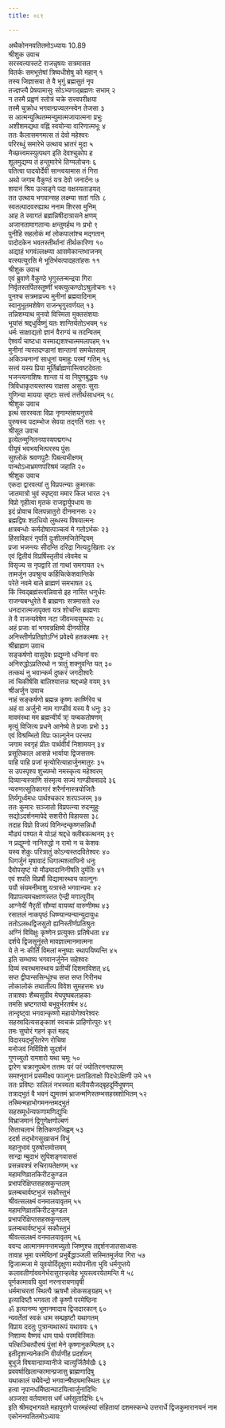 ```yaml
---
title: ०८९

---
```

अथैकोननवतितमोऽध्यायः 10.89  
श्रीशुक उवाच  
सरस्वत्यास्तटे राजन्नृषयः सत्रमासत  
वितर्कः समभूत्तेषां त्रिष्वधीशेषु को महान् १  
तस्य जिज्ञासया ते वै भृगुं ब्रह्मसुतं नृप  
तज्ज्ञप्त्यै प्रेषयामासुः सोऽभ्यगाद्ब्रह्मणः सभाम् २  
न तस्मै प्रह्वणं स्तोत्रं चक्रे सत्त्वपरीक्षया  
तस्मै चुक्रोध भगवान्प्रज्वलन्स्वेन तेजसा ३  
स आत्मन्युत्थितम्मन्युमात्मजायात्मना प्रभुः  
अशीशमद्यथा वह्निं स्वयोन्या वारिणात्मभूः ४  
ततः कैलासमगमत्स तं देवो महेश्वरः  
परिरब्धुं समारेभे उत्थाय भ्रातरं मुदा ५  
नैच्छत्त्वमस्युत्पथग इति देवश्चुकोप ह  
शूलमुद्यम्य तं हन्तुमारेभे तिग्मलोचनः ६  
पतित्वा पादयोर्देवी सान्त्वयामास तं गिरा  
अथो जगाम वैकुण्ठं यत्र देवो जनार्दनः ७  
शयानं श्रिय उत्सङ्गे पदा वक्षस्यताडयत्  
तत उत्थाय भगवान्सह लक्ष्म्या सतां गतिः ८  
स्वतल्पादवरुह्याथ ननाम शिरसा मुनिम्  
आह ते स्वागतं ब्रह्मन्निषीदात्रासने क्षणम्  
अजानतामागतान्वः क्षन्तुमर्हथ नः प्रभो ९  
पुनीहि सहलोकं मां लोकपालांश्च मद्गतान्  
पादोदकेन भवतस्तीर्थानां तीर्थकारिणा १०  
अद्याहं भगवंल्लक्ष्म्या आसमेकान्तभाजनम्  
वत्स्यत्युरसि मे भूतिर्भवत्पादहतांहसः ११  
श्रीशुक उवाच  
एवं ब्रुवाणे वैकुण्ठे भृगुस्तन्मन्द्रया गिरा  
निर्वृतस्तर्पितस्तूष्णीं भक्त्युत्कण्ठोऽश्रुलोचनः १२  
पुनश्च सत्रमाव्रज्य मुनीनां ब्रह्मवादिनाम्  
स्वानुभूतमशेषेण राजन्भृगुरवर्णयत् १३  
तन्निशम्याथ मुनयो विस्मिता मुक्तसंशयाः  
भूयांसं श्रद्दधुर्विष्णुं यतः शान्तिर्यतोऽभयम् १४  
धर्मः साक्षाद्यतो ज्ञानं वैराग्यं च तदन्वितम्  
ऐश्वर्यं चाष्टधा यस्माद्यशश्चात्ममलापहम् १५  
मुनीनां न्यस्तदण्डानां शान्तानां समचेतसाम्  
अकिञ्चनानां साधूनां यमाहुः परमां गतिम् १६  
सत्त्वं यस्य प्रिया मूर्तिर्ब्राह्मणास्त्विष्टदेवताः  
भजन्त्यनाशिषः शान्ता यं वा निपुणबुद्धयः १७  
त्रिविधाकृतयस्तस्य राक्षसा असुराः सुराः  
गुणिन्या मायया सृष्टाः सत्त्वं तत्तीर्थसाधनम् १८  
श्रीशुक उवाच  
इत्थं सारस्वता विप्रा नृणाम्संशयनुत्तये  
पुरुषस्य पदाम्भोज सेवया तद्गतिं गताः १९  
श्रीसूत उवाच  
इत्येतन्मुनितनयास्यपद्मगन्ध  
पीयूषं भवभयभित्परस्य पुंसः  
सुश्लोकं श्रवणपुटैः पिबत्यभीक्ष्णम्  
पान्थोऽध्वभ्रमणपरिश्रमं जहाति २०  
श्रीशुक उवाच  
एकदा द्वारवत्यां तु विप्रपत्न्याः कुमारकः  
जातमात्रो भुवं स्पृष्ट्वा ममार किल भारत २१  
विप्रो गृहीत्वा मृतकं राजद्वार्युपधाय सः  
इदं प्रोवाच विलपन्नातुरो दीनमानसः २२  
ब्रह्मद्विषः शठधियो लुब्धस्य विषयात्मनः  
क्षत्रबन्धोः कर्मदोषात्पञ्चत्वं मे गतोऽर्भकः २३  
हिंसाविहारं नृपतिं दुःशीलमजितेन्द्रियम्  
प्रजा भजन्त्यः सीदन्ति दरिद्रा नित्यदुःखिताः २४  
एवं द्वितीयं विप्रर्षिस्तृतीयं त्वेवमेव च  
विसृज्य स नृपद्वारि तां गाथां समगायत २५  
तामर्जुन उपश्रुत्य कर्हिचित्केशवान्तिके  
परेते नवमे बाले ब्राह्मणं समभाषत २६  
किं स्विद्ब्रह्मंस्त्वन्निवासे इह नास्ति धनुर्धरः  
राजन्यबन्धुरेते वै ब्राह्मणाः सत्रमासते २७  
धनदारात्मजापृक्ता यत्र शोचन्ति ब्राह्मणाः  
ते वै राजन्यवेषेण नटा जीवन्त्यसुम्भराः २८  
अहं प्रजाः वां भगवन्रक्षिष्ये दीनयोरिह  
अनिस्तीर्णप्रतिज्ञोऽग्निं प्रवेक्ष्ये हतकल्मषः २९  
श्रीब्राह्मण उवाच  
सङ्कर्षणो वासुदेवः प्रद्युम्नो धन्विनां वरः  
अनिरुद्धोऽप्रतिरथो न त्रातुं शक्नुवन्ति यत् ३०  
तत्कथं नु भवान्कर्म दुष्करं जगदीश्वरैः  
त्वं चिकीर्षसि बालिश्यात्तन्न श्रद्दध्महे वयम् ३१  
श्रीअर्जुन उवाच  
नाहं सङ्कर्षणो ब्रह्मन्न कृष्णः कार्ष्णिरेव च  
अहं वा अर्जुनो नाम गाण्डीवं यस्य वै धनुः ३२  
मावमंस्था मम ब्रह्मन्वीर्यं त्र्! यम्बकतोषणम्  
मृत्युं विजित्य प्रधने आनेष्ये ते प्रजाः प्रभो ३३  
एवं विश्रम्भितो विप्रः फाल्गुनेन परन्तप  
जगाम स्वगृहं प्रीतः पार्थवीर्यं निशामयन् ३४  
प्रसूतिकाल आसन्ने भार्याया द्विजसत्तमः  
पाहि पाहि प्रजां मृत्योरित्याहार्जुनमातुरः ३५  
स उपस्पृश्य शुच्यम्भो नमस्कृत्य महेश्वरम्  
दिव्यान्यस्त्राणि संस्मृत्य सज्यं गाण्डीवमाददे ३६  
न्यरुणत्सूतिकागारं शरैर्नानास्त्रयोजितैः  
तिर्यगूर्ध्वमधः पार्थश्चकार शरपञ्जरम् ३७  
ततः कुमारः सञ्जातो विप्रपत्न्या रुदन्मुहुः  
सद्योऽदर्शनमापेदे सशरीरो विहायसा ३८  
तदाह विप्रो विजयं विनिन्दन्कृष्णसन्निधौ  
मौढ्यं पश्यत मे योऽहं श्रद्दधे क्लीबकत्थनम् ३९  
न प्रद्युम्नो नानिरुद्धो न रामो न च केशवः  
यस्य शेकुः परित्रातुं कोऽन्यस्तदवितेश्वरः ४०  
धिगर्जुनं मृषावादं धिगात्मश्लाघिनो धनुः  
दैवोपसृष्टं यो मौढ्यादानिनीषति दुर्मतिः ४१  
एवं शपति विप्रर्षौ विद्यामास्थाय फाल्गुनः  
ययौ संयमनीमाशु यत्रास्ते भगवान्यमः ४२  
विप्रापत्यमचक्षाणस्तत ऐन्द्री मगात्पुरीम्  
आग्नेयीं नैरृतीं सौम्यां वायव्यां वारुणीमथ ४३  
रसातलं नाकपृष्ठं धिष्ण्यान्यन्यान्युदायुधः  
ततोऽलब्धद्विजसुतो ह्यनिस्तीर्णप्रतिश्रुतः  
अग्निं विविक्षुः कृष्णेन प्रत्युक्तः प्रतिषेधता ४४  
दर्शये द्विजसूनूंस्ते मावज्ञात्मानमात्मना  
ये ते नः कीर्तिं विमलां मनुष्याः स्थापयिष्यन्ति ४५  
इति सम्भाष्य भगवानर्जुनेन सहेश्वरः  
दिव्यं स्वरथमास्थाय प्रतीचीं दिशमाविशत् ४६  
सप्त द्वीपान्ससिन्धूंश्च सप्त सप्त गिरीनथ  
लोकालोकं तथातीत्य विवेश सुमहत्तमः ४७  
तत्राश्वाः शैब्यसुग्रीव मेघपुष्पबलाहकाः  
तमसि भ्रष्टगतयो बभूवुर्भरतर्षभ ४८  
तान्दृष्ट्वा भगवान्कृष्णो महायोगेश्वरेश्वरः  
सहस्रादित्यसङ्काशं स्वचक्रं प्राहिणोत्पुरः ४९  
तमः सुघोरं गहनं कृतं महद्  
विदारयद्भूरितरेण रोचिषा  
मनोजवं निर्विविशे सुदर्शनं  
गुणच्युतो रामशरो यथा चमूः ५०  
द्वारेण चक्रानुपथेन तत्तमः परं परं ज्योतिरनन्तपारम्  
समश्नुवानं प्रसमीक्ष्य फाल्गुनः प्रताडिताक्षो पिदधेऽक्षिणी उभे ५१  
ततः प्रविष्टः सलिलं नभस्वता बलीयसैजद्बृहदूर्मिभूषणम्  
तत्राद्भुतं वै भवनं द्युमत्तमं भ्राजन्मणिस्तम्भसहस्रशोभितम् ५२  
तस्मिन्महाभोगमनन्तमद्भुतं  
सहस्रमूर्धन्यफणामणिद्युभिः  
विभ्राजमानं द्विगुणेक्षणोल्बणं  
सिताचलाभं शितिकण्ठजिह्वम् ५३  
ददर्श तद्भोगसुखासनं विभुं  
महानुभावं पुरुषोत्तमोत्तमम्  
सान्द्रा म्बुदाभं सुपिशङ्गवाससं  
प्रसन्नवक्त्रं रुचिरायतेक्षणम् ५४  
महामणिव्रातकिरीटकुण्डल  
प्रभापरिक्षिप्तसहस्रकुन्तलम्  
प्रलम्बचार्वष्टभुजं सकौस्तुभं  
श्रीवत्सलक्ष्मं वनमालयावृतम् ५५  
महामणिव्रातकिरीटकुण्डल  
प्रभापरिक्षिप्तसहस्रकुन्तलम्  
प्रलम्बचार्वष्टभुजं सकौस्तुभं  
श्रीवत्सलक्ष्मं वनमालयावृतम् ५६  
ववन्द आत्मानमनन्तमच्युतो जिष्णुश्च तद्दर्शनजातसाध्वसः  
तावाह भूमा परमेष्ठिनां प्रभुर्बेद्धाञ्जली सस्मितमूर्जया गिरा ५७  
द्विजात्मजा मे युवयोर्दिदृक्षुणा मयोपनीता भुवि धर्मगुप्तये  
कलावतीर्णाववनेर्भरासुरान्हत्वेह भूयस्त्वरयेतमन्ति मे ५८  
पूर्णकामावपि युवां नरनारायणावृषी  
धर्ममाचरतां स्थित्यै ऋषभौ लोकसङ्ग्रहम् ५९  
इत्यादिष्टौ भगवता तौ कृष्णौ परमेष्ठिना  
ॐ इत्यानम्य भूमानमादाय द्विजदारकान् ६०  
न्यवर्तेतां स्वकं धाम सम्प्रहृष्टौ यथागतम्  
विप्राय ददतुः पुत्रान्यथारूपं यथावयः ६१  
निशाम्य वैष्णवं धाम पार्थः परमविस्मितः  
यत्किञ्चित्पौरुषं पुंसां मेने कृष्णानुकम्पितम् ६२  
इतीदृशान्यनेकानि वीर्याणीह प्रदर्शयन्  
बुभुजे विषयान्ग्राम्यानीजे चात्युर्जितैर्मखैः ६३  
प्रववर्षाखिलान्कामान्प्रजासु ब्राह्मणादिषु  
यथाकालं यथैवेन्द्रो भगवान्श्रैष्ठ्यमास्थितः ६४  
हत्वा नृपानधर्मिष्ठान्घाटयित्वार्जुनादिभिः  
अञ्जसा वर्तयामास धर्मं धर्मसुतादिभिः ६५  
इति श्रीमद्भागवते महापुराणे पारमहंस्यां संहितायां दशमस्कन्धे उत्तरार्धे द्विजकुमारानयनं नाम एकोननवतितमोऽध्यायः